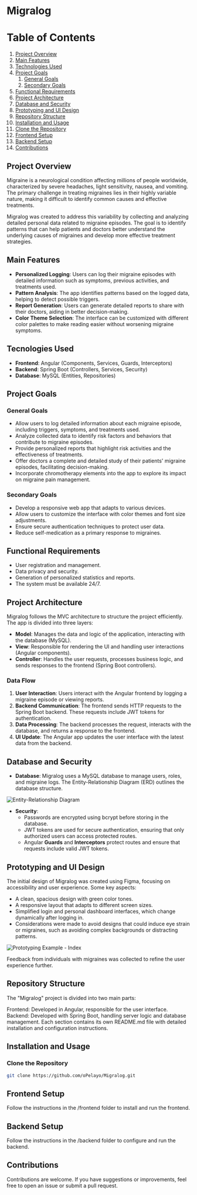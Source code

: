 # Migralog

# Table of Contents
1. [Project Overview](#project-overview)
2. [Main Features](#main-features)
3. [Technologies Used](#technologies-used)
4. [Project Goals](#project-goals)
   1. [General Goals](#general-goals)
   2. [Secondary Goals](#secondary-goals)
5. [Functional Requirements](#functional-requirements)
6. [Project Architecture](#project-architecture)
7. [Database and Security](#database-and-security)
8. [Prototyping and UI Design](#prototyping-and-ui-design)
9. [Repository Structure](#repository-structure)
10. [Installation and Usage](#installation-and-usage)
   1. [Clone the Repository](#clone-the-repository)
   2. [Frontend Setup](#frontend-setup)
   3. [Backend Setup](#backend-setup)
11. [Contributions](#contributions)

## Project Overview
Migraine is a neurological condition affecting millions of people worldwide, characterized by severe headaches, light sensitivity, nausea, and vomiting. The primary challenge in treating migraines lies in their highly variable nature, making it difficult to identify common causes and effective treatments.

Migralog was created to address this variability by collecting and analyzing detailed personal data related to migraine episodes. The goal is to identify patterns that can help patients and doctors better understand the underlying causes of migraines and develop more effective treatment strategies.

## Main Features
- **Personalized Logging**: Users can log their migraine episodes with detailed information such as symptoms, previous activities, and treatments used.
- **Pattern Analysis**: The app identifies patterns based on the logged data, helping to detect possible triggers.
- **Report Generation**: Users can generate detailed reports to share with their doctors, aiding in better decision-making.
- **Color Theme Selection**: The interface can be customized with different color palettes to make reading easier without worsening migraine symptoms.

## Tecnologies Used
- **Frontend**: Angular (Components, Services, Guards, Interceptors)
- **Backend**: Spring Boot (Controllers, Services, Security)
- **Database**: MySQL (Entities, Repositories)

## Project Goals

### General Goals
- Allow users to log detailed information about each migraine episode, including triggers, symptoms, and treatments used.
- Analyze collected data to identify risk factors and behaviors that contribute to migraine episodes.
- Provide personalized reports that highlight risk activities and the effectiveness of treatments.
- Offer doctors a complete and detailed study of their patients' migraine episodes, facilitating decision-making.
- Incorporate chromotherapy elements into the app to explore its impact on migraine pain management.

### Secondary Goals
- Develop a responsive web app that adapts to various devices.
- Allow users to customize the interface with color themes and font size adjustments.
- Ensure secure authentication techniques to protect user data.
- Reduce self-medication as a primary response to migraines.

## Functional Requirements
- User registration and management.
- Data privacy and security.
- Generation of personalized statistics and reports.
- The system must be available 24/7.

## Project Architecture
Migralog follows the MVC architecture to structure the project efficiently. The app is divided into three layers:

- **Model**: Manages the data and logic of the application, interacting with the database (MySQL).
- **View**: Responsible for rendering the UI and handling user interactions (Angular components).
- **Controller**: Handles the user requests, processes business logic, and sends responses to the frontend (Spring Boot controllers).

### Data Flow
1. **User Interaction**: Users interact with the Angular frontend by logging a migraine episode or viewing reports.
2. **Backend Communication**: The frontend sends HTTP requests to the Spring Boot backend. These requests include JWT tokens for authentication.
3. **Data Processing**: The backend processes the request, interacts with the database, and returns a response to the frontend.
4. **UI Update**: The Angular app updates the user interface with the latest data from the backend.

## Database and Security
- **Database**: Migralog uses a MySQL database to manage users, roles, and migraine logs. The Entity-Relationship Diagram (ERD) outlines the database structure.

![Entity-Relationship Diagram](link_to_image)

- **Security**: 
  - Passwords are encrypted using bcrypt before storing in the database.
  - JWT tokens are used for secure authentication, ensuring that only authorized users can access protected routes.
  - Angular **Guards** and **Interceptors** protect routes and ensure that requests include valid JWT tokens.

## Prototyping and UI Design
The initial design of Migralog was created using Figma, focusing on accessibility and user experience. Some key aspects:
- A clean, spacious design with green color tones.
- A responsive layout that adapts to different screen sizes.
- Simplified login and personal dashboard interfaces, which change dynamically after logging in.
- Considerations were made to avoid designs that could induce eye strain or migraines, such as avoiding complex backgrounds or distracting patterns.

![Prototyping Example - Index](link_to_image)

Feedback from individuals with migraines was collected to refine the user experience further.

## Repository Structure
The "Migralog" project is divided into two main parts:

Frontend: Developed in Angular, responsible for the user interface.
Backend: Developed with Spring Boot, handling server logic and database management.
Each section contains its own README.md file with detailed installation and configuration instructions.

## Installation and Usage
### Clone the Repository

```bash
git clone https://github.com/oPelayo/Migralog.git
```

## Frontend Setup
Follow the instructions in the /frontend folder to install and run the frontend.

## Backend Setup
Follow the instructions in the /backend folder to configure and run the backend.

## Contributions
Contributions are welcome. If you have suggestions or improvements, feel free to open an issue or submit a pull request.
